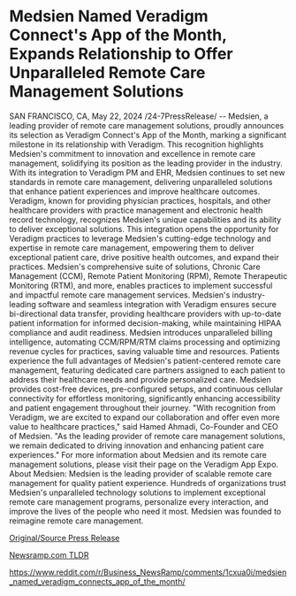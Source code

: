 # Medsien Named Veradigm Connect's App of the Month, Expands Relationship to Offer Unparalleled Remote Care Management Solutions

SAN FRANCISCO, CA, May 22, 2024 /24-7PressRelease/ -- Medsien, a leading provider of remote care management solutions, proudly announces its selection as Veradigm Connect's App of the Month, marking a significant milestone in its relationship with Veradigm. This recognition highlights Medsien's commitment to innovation and excellence in remote care management, solidifying its position as the leading provider in the industry.  With its integration to Veradigm PM and EHR, Medsien continues to set new standards in remote care management, delivering unparalleled solutions that enhance patient experiences and improve healthcare outcomes. Veradigm, known for providing physician practices, hospitals, and other healthcare providers with practice management and electronic health record technology, recognizes Medsien's unique capabilities and its ability to deliver exceptional solutions.  This integration opens the opportunity for Veradigm practices to leverage Medsien's cutting-edge technology and expertise in remote care management, empowering them to deliver exceptional patient care, drive positive health outcomes, and expand their practices.  Medsien's comprehensive suite of solutions, Chronic Care Management (CCM), Remote Patient Monitoring (RPM), Remote Therapeutic Monitoring (RTM), and more, enables practices to implement successful and impactful remote care management services. Medsien's industry-leading software and seamless integration with Veradigm ensures secure bi-directional data transfer, providing healthcare providers with up-to-date patient information for informed decision-making, while maintaining HIPAA compliance and audit readiness. Medsien introduces unparalleled billing intelligence, automating CCM/RPM/RTM claims processing and optimizing revenue cycles for practices, saving valuable time and resources.   Patients experience the full advantages of Medsien's patient-centered remote care management, featuring dedicated care partners assigned to each patient to address their healthcare needs and provide personalized care. Medsien provides cost-free devices, pre-configured setups, and continuous cellular connectivity for effortless monitoring, significantly enhancing accessibility and patient engagement throughout their journey.  "With recognition from Veradigm, we are excited to expand our collaboration and offer even more value to healthcare practices," said Hamed Ahmadi, Co-Founder and CEO of Medsien. "As the leading provider of remote care management solutions, we remain dedicated to driving innovation and enhancing patient care experiences."  For more information about Medsien and its remote care management solutions, please visit their page on the Veradigm App Expo.  About Medsien: Medsien is the leading provider of scalable remote care management for quality patient experience. Hundreds of organizations trust Medsien's unparalleled technology solutions to implement exceptional remote care management programs, personalize every interaction, and improve the lives of the people who need it most. Medsien was founded to reimagine remote care management. 

[Original/Source Press Release](https://www.24-7pressrelease.com/press-release/511078/medsien-named-veradigm-connects-app-of-the-month-expands-relationship-to-offer-unparalleled-remote-care-management-solutions)
                    

[Newsramp.com TLDR](None) 

https://www.reddit.com/r/Business_NewsRamp/comments/1cxua0i/medsien_named_veradigm_connects_app_of_the_month/